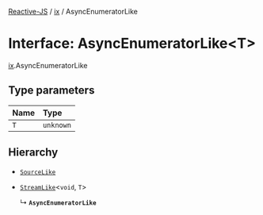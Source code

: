 [Reactive-JS](../README.md) / [ix](../modules/ix.md) / AsyncEnumeratorLike

# Interface: AsyncEnumeratorLike<T\>

[ix](../modules/ix.md).AsyncEnumeratorLike

## Type parameters

| Name | Type |
| :------ | :------ |
| `T` | `unknown` |

## Hierarchy

- [`SourceLike`](ix.SourceLike.md)

- [`StreamLike`](streaming.StreamLike.md)<`void`, `T`\>

  ↳ **`AsyncEnumeratorLike`**
